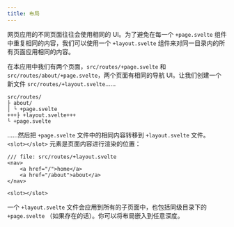 ```yaml
---
title: 布局
---
```


网页应用的不同页面往往会使用相同的 UI。为了避免在每一个 `+page.svelte` 组件中重复相同的内容，我们可以使用一个 `+layout.svelte` 组件来对同一目录内的所有页面应用相同的内容。

在本应用中我们有两个页面，`src/routes/+page.svelte` 和 `src/routes/about/+page.svelte`，两个页面有相同的导航 UI。让我们创建一个新文件 `src/routes/+layout.svelte`……

```
src/routes/
├ about/
│ └ +page.svelte
+++├ +layout.svelte+++
└ +page.svelte
```

……然后把 `+page.svelte` 文件中的相同内容转移到 `+layout.svelte` 文件。`<slot></slot>` 元素是页面内容进行渲染的位置：

```svelte
/// file: src/routes/+layout.svelte
<nav>
	<a href="/">home</a>
	<a href="/about">about</a>
</nav>

<slot></slot>
```

一个 `+layout.svelte` 文件会应用到所有的子页面中，也包括同级目录下的 `+page.svelte` （如果存在的话）。你可以将布局嵌入到任意深度。
